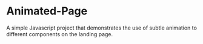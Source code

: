 # Animated-Page

A simple Javascript project that demonstrates the use of subtle animation to different components on the landing page. 